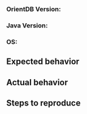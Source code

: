 ### OrientDB Version: <version here>  
### Java Version: <version here>  
### OS: <os here>  

## Expected behavior  
<add here>  

## Actual behavior  
<add here>  

## Steps to reproduce  
<add here>  

